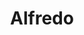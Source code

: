 ---
title: "Alfredo"
url: /ciudad-autonoma-de-buenos-aires/alfredo-jose-antonio-cabrera/
shop: Friseur
---